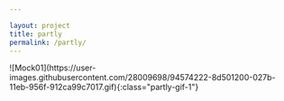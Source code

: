 ```yaml
---

layout: project
title: partly
permalink: /partly/
---
```


<span class="project-wrap">
  <span class="page-content">
  <span class="page" id="page1">
     <span class="partly-gif-container" id="partly-gif-container-1">
     ![Mock01](https://user-images.githubusercontent.com/28009698/94574222-8d501200-027b-11eb-956f-912ca99c7017.gif){:class="partly-gif-1"}
     </span>
    </span>
 </span>
</span>


<!--
layout: project
title: partly
permalink: /partly/
<--->

<!-- <span class="blog-wrap">
  <span class="page" id="page1">
      <span class="partly-text-1">
        hi hi hi
      </span>
      <span class="partly-gif-1">
        ![Mock01](https://user-images.githubusercontent.com/28009698/94574222-8d501200-027b-11eb-956f-912ca99c7017.gif)
      </span>
  </span>
  <span class="page" id="page2">

  </span>
  <span class="page" id="page3">
  <span class="page" id="page2">
  </span>
  </span>
</span> -->
<!--
<span class="blog-wrap">
  <span class="page">
  <span class="page" id="page1">
     <span class="partly-gif" id="partly-gif-1">
     </span>
     </span>
  </span>
</span> -->
